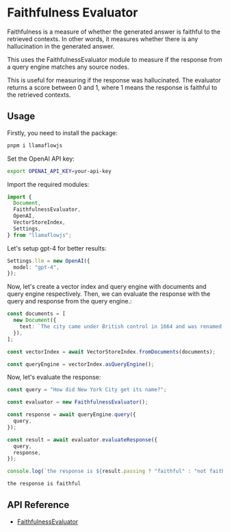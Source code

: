 # Faithfulness Evaluator

Faithfulness is a measure of whether the generated answer is faithful to the retrieved contexts. In other words, it measures whether there is any hallucination in the generated answer.

This uses the FaithfulnessEvaluator module to measure if the response from a query engine matches any source nodes.

This is useful for measuring if the response was hallucinated. The evaluator returns a score between 0 and 1, where 1 means the response is faithful to the retrieved contexts.

## Usage

Firstly, you need to install the package:

```bash
pnpm i llamaflowjs
```

Set the OpenAI API key:

```bash
export OPENAI_API_KEY=your-api-key
```

Import the required modules:

```ts
import {
  Document,
  FaithfulnessEvaluator,
  OpenAI,
  VectorStoreIndex,
  Settings,
} from "llamaflowjs";
```

Let's setup gpt-4 for better results:

```ts
Settings.llm = new OpenAI({
  model: "gpt-4",
});
```

Now, let's create a vector index and query engine with documents and query engine respectively. Then, we can evaluate the response with the query and response from the query engine.:

```ts
const documents = [
  new Document({
    text: `The city came under British control in 1664 and was renamed New York after King Charles II of England granted the lands to his brother, the Duke of York. The city was regained by the Dutch in July 1673 and was renamed New Orange for one year and three months; the city has been continuously named New York since November 1674. New York City was the capital of the United States from 1785 until 1790, and has been the largest U.S. city since 1790. The Statue of Liberty greeted millions of immigrants as they came to the U.S. by ship in the late 19th and early 20th centuries, and is a symbol of the U.S. and its ideals of liberty and peace. In the 21st century, New York City has emerged as a global node of creativity, entrepreneurship, and as a symbol of freedom and cultural diversity. The New York Times has won the most Pulitzer Prizes for journalism and remains the U.S. media's "newspaper of record". In 2019, New York City was voted the greatest city in the world in a survey of over 30,000 p...	Pass`,
  }),
];

const vectorIndex = await VectorStoreIndex.fromDocuments(documents);

const queryEngine = vectorIndex.asQueryEngine();
```

Now, let's evaluate the response:

```ts
const query = "How did New York City get its name?";

const evaluator = new FaithfulnessEvaluator();

const response = await queryEngine.query({
  query,
});

const result = await evaluator.evaluateResponse({
  query,
  response,
});

console.log(`the response is ${result.passing ? "faithful" : "not faithful"}`);
```

```bash
the response is faithful
```

## API Reference

- [FaithfulnessEvaluator](../../../api/classes/FaithfulnessEvaluator.md)
